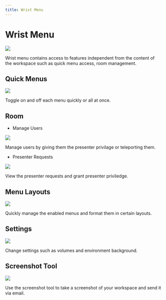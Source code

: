 ```yaml
---
title: Wrist Menu
---
```


# Wrist Menu

![](/assets/compressed/navigating-page/Wrist.jpg)

Wrist menu contains access to features independent from the content of the workspace such as quick menu access, room management.

## Quick Menus

![](/assets/compressed/navigating-page/Wrist-QuickMenus.jpg)

Toggle on and off each menu quickly or all at once.

## Room

- Manage Users

![](/assets/compressed/navigating-page/Wrist-Room-ManageUsers.jpg)

Manage users by giving them the presenter privilage or teleporting them.

- Presenter Requests

![](/assets/compressed/navigating-page/Wrist-Room-PresenterRequests.jpg)

View the presenter requests and grant presenter priviledge.

## Menu Layouts

![](/assets/compressed/navigating-page/Wrist-Menu.jpg)

Quickly manage the enabled menus and format them in certain layouts.

## Settings

![](/assets/compressed/navigating-page/Wrist-AdvancedSettings.jpg)

Change settings such as volumes and environment background.

## Screenshot Tool

![](/assets/navigating-page/Wrist-ScreenshotTool.gif)

Use the screenshot tool to take a screenshot of your workspace and send it via email.